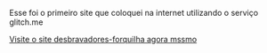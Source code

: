 Esse foi o primeiro site que coloquei na internet utilizando o serviço glitch.me


<a href="https://desbravadores-forquilha.glitch.me/">Visite o site desbravadores-forquilha agora mssmo
